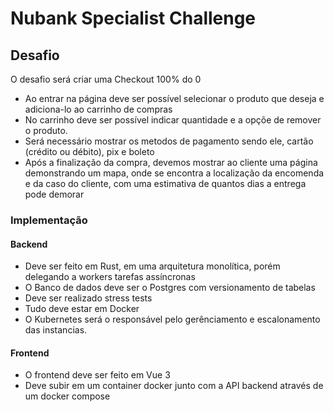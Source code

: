 # Nubank Specialist Challenge

## Desafio

O desafio será criar uma Checkout 100% do 0

- Ao entrar na página deve ser possível selecionar o produto que deseja e adiciona-lo ao carrinho de compras
- No carrinho deve ser possível indicar quantidade e a opçõe de remover o produto.
- Será necessário mostrar os metodos de pagamento sendo ele, cartão (crédito ou débito), pix e boleto
- Após a finalização da compra, devemos mostrar ao cliente uma página demonstrando um mapa, onde se encontra a localização da encomenda e da caso do cliente, com uma estimativa de quantos dias a entrega pode demorar

### Implementação

#### Backend

- Deve ser feito em Rust, em uma arquitetura monolítica, porém delegando a workers tarefas assíncronas
- O Banco de dados deve ser o Postgres com versionamento de tabelas
- Deve ser realizado stress tests
- Tudo deve estar em Docker
- O Kubernetes será o responsável pelo gerênciamento e escalonamento das instancias.

#### Frontend

- O frontend deve ser feito em Vue 3
- Deve subir em um container docker junto com a API backend através de um docker compose
